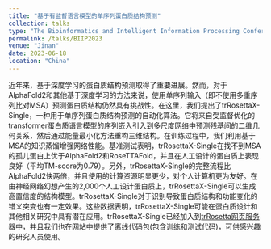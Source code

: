 ```yaml
---
title: "基于有监督语言模型的单序列蛋白质结构预测"
collection: talks
type: "The Bioinformatics and Intelligent Information Processing Conference 2023 (BIIP2023)"
permalink: /talks/BIIP2023
venue: "Jinan"
date: 2023-06-18
location: "China"
---
```


近年来，基于深度学习的蛋白质结构预测取得了重要进展。然而，对于AlphaFold2和其他基于深度学习的方法来说，使用单序列输入（即不使用多重序列比对MSA）预测蛋白质结构仍然具有挑战性。在这里，我们提出了trRosettaX-Single，一种用于单序列蛋白质结构预测的自动化算法。它将来自受监督优化的transformer蛋白质语言模型的序列嵌入引入到多尺度网络中预测残基间的二维几何关系，然后通过能量最小化方法重构三维结构。在训练过程中，我们利用基于MSA的知识蒸馏增强网络性能。基准测试表明，trRosettaX-Single在找不到MSA的孤儿蛋白上优于AlphaFold2和RoseTTAFold，并且在人工设计的蛋白质上表现良好（平均TM-score为0.79）。另外，trRosettaX-Single的完整流程比AlphaFold2快两倍，并且使用的计算资源明显更少，对个人计算机更为友好。在由神经网络幻想产生的2,000个人工设计蛋白质上，trRosettaX-Single可以生成高置信度的结构模型。trRosettaX-Single对于识别导致蛋白质结构和功能变化的错义突变也有一定效果。这些数据表明，trRosettaX-Single可能在蛋白质设计和其他相关研究中具有潜在应用。trRosettaX-Single已经加入到[trRosetta网页服务器](https://yanglab.qd.sdu.edu.cn/trRosetta)中，并且我们也在网站中提供了离线代码包(包含训练和测试代码)，可供感兴趣的研究人员使用。
